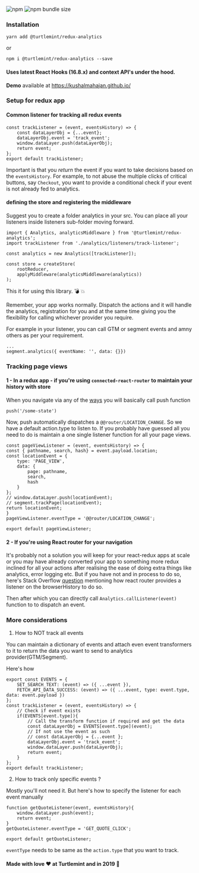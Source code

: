 ![npm](https://img.shields.io/npm/v/@turtlemint/redux-analytics.svg)
![npm bundle size](https://img.shields.io/bundlephobia/min/@turtlemint/redux-analytics.svg) 


### Installation

```
yarn add @turtlemint/redux-analytics
```
or

```
npm i @turtlemint/redux-analytics --save
```

#### Uses latest React Hooks (16.8.x) and context API's under the hood.


**Demo** available at https://kushalmahajan.github.io/

### Setup for redux app


#### Common listener for tracking all redux events 

```
const trackListener = (event, eventsHistory) => {
    const dataLayerObj = {...event};
    dataLayerObj.event = 'track_event';
    window.dataLayer.push(dataLayerObj);
    return event;
};
export default trackListener;

```

Important is that you *return* the event if you want to take decisions based on the `eventsHistory`. For example, to not abuse the multiple clicks of critical buttons, say `Checkout`, you want to provide a conditional check if your event is not already fed to analytics.


#### defining the store and registering the middleware

Suggest you to create a folder analytics in your src. You can place all your listeners inside listeners sub-folder moving forward.

```
import { Analytics, analyticsMiddleware } from '@turtlemint/redux-analytics';
import trackListener from './analytics/listeners/track-listener';

const analytics = new Analytics([trackListener]);

const store = createStore(
    rootReducer,
    applyMiddleware(analyticsMiddleware(analytics))
);

```
This it for using this library. 💣 💥


Remember, your app works normally. Dispatch the actions and it will handle the analytics, registration for you and at the same time giving you the flexibility for calling whichever provider you require.

For example in your listener, you can call GTM or segment events and amny others as per your requirement.

```
...
segment.analytics({ eventName: '', data: {}})
``` 

### Tracking page views

#### 1 - In a redux app - if you're using `connected-react-router` to maintain your history with store

When you navigate via any of the  [ways](https://github.com/supasate/connected-react-router/blob/master/FAQ.md#how-to-use-your-own-context-with-react-redux) you will basically call push function

```
push('/some-state')
```

Now, push automatically dispatches a `@@router/LOCATION_CHANGE`. So we have a default action.type to listen to. If you probably have guessed all you need to do is maintain a one single listener function for all your page views. 

```
const pageViewListener = (event, eventsHistory) => {
const { pathname, search, hash} = event.payload.location;
const locationEvent = {
    type: 'PAGE_VIEW',
    data: {
        page: pathname,
        search,
        hash
    }
};
// window.dataLayer.push(locationEvent);
// segment.trackPage(locationEvent);
return locationEvent;
}
pageViewListener.eventType = '@@router/LOCATION_CHANGE';

export default pageViewListener;
```

#### 2 - If you're using React router for your navigation

It's probably not a solution you will keep for your react-redux apps at scale or you may have already converted your app to something more redux inclined for all your actions after realising the ease of doing extra things like analytics, error logging etc. But if you have not and in process to do so, here's Stack Overflow [question](https://stackoverflow.com/q/45373742/1096194) mentioning how react router provides a listener on the browserHistory to do so.

Then after which you can directly call `Analytics.callListener(event)` function to 
to dispatch an event. 


### More considerations

1. How to NOT track all events

You can maintain a dictionary of events and attach even event transformers to it to return the data you want to send to analytics provider(GTM/Segment).

Here's how

``` 
export const EVENTS = {
    SET_SEARCH_TEXT: (event) => ({ ...event }),
    FETCH_API_DATA_SUCCESS: (event) => ({ ...event, type: event.type, data: event.payload })
};
const trackListener = (event, eventsHistory) => {
    // Check if event exists
    if(EVENTS[event.type]){
        // Call the transform function if required and get the data
        const dataLayerObj = EVENTS[event.type](event);
        // If not use the event as such
        // const dataLayerObj = {...event };
        dataLayerObj.event = 'track_event';
        window.dataLayer.push(dataLayerObj);
        return event;
    }
};
export default trackListener;
```

2. How to track only specific events ? 


Mostly you'll not need it. But here's how to specify the listener for each event manually 

```
function getQuoteListener(event, eventsHistory){
    window.dataLayer.push(event);
    return event;
}
getQuoteListener.eventType = 'GET_QUOTE_CLICK';

export default getQuoteListener;
```

`eventType` needs to be same as the `action.type` that you want to track. 


#### Made with love ❤️ at Turtlemint and in 2019 📆
